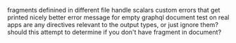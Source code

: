 fragments definined in different file
handle scalars
custom errors that get printed nicely
better error message for empty graphql document
test on real apps
are any directives relevant to the output types, or just ignore them?
should this attempt to determine if you don't have fragment in document?
